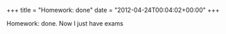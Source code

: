 +++
title = "Homework: done"
date = "2012-04-24T00:04:02+00:00"
+++

Homework: done.
Now I just have exams
			